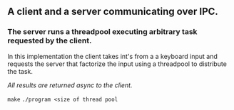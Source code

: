 ## A client and a server communicating over IPC.

### The server runs a threadpool executing arbitrary task requested by the client.

In this implementation the client takes int's from a a keyboard input and requests the server that factorize the input using a threadpool to distribute the task. 

_All results are returned async to the client._


`make`
`./program <size of thread pool`
